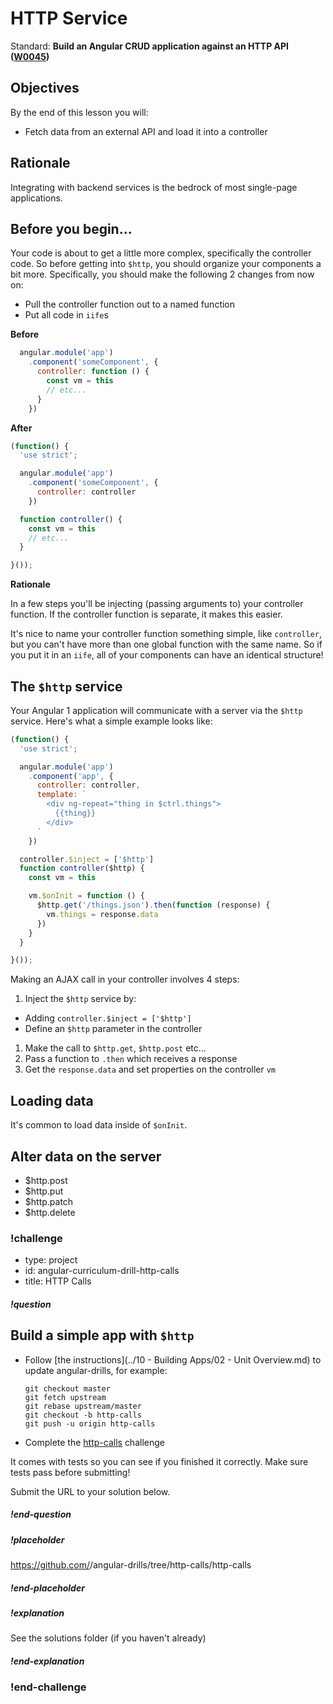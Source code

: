 # HTTP Service

Standard: **Build an Angular CRUD application against an HTTP API (<a href="#">W0045</a>)**

## Objectives

By the end of this lesson you will:

- Fetch data from an external API and load it into a controller

## Rationale

Integrating with backend services is the bedrock of most single-page applications.

## Before you begin...

Your code is about to get a little more complex, specifically the controller code.  So before getting into `$http`, you should organize your components a bit more.  Specifically, you should make the following 2 changes from now on:

- Pull the controller function out to a named function
- Put all code in `iife`s

**Before**

```js
  angular.module('app')
    .component('someComponent', {
      controller: function () {
        const vm = this
        // etc...
      }
    })
```

**After**

```js
(function() {
  'use strict';

  angular.module('app')
    .component('someComponent', {
      controller: controller
    })

  function controller() {
    const vm = this
    // etc...
  }

}());
```

**Rationale**

In a few steps you'll be injecting (passing arguments to) your controller function.  If the controller function is separate, it makes this easier.

It's nice to name your controller function something simple, like `controller`, but you can't have more than one global function with the same name.  So if you put it in an `iife`, all of your components can have an identical structure!

## The `$http` service

Your Angular 1 application will communicate with a server via the `$http` service.  Here's what a simple example looks like:

```js
(function() {
  'use strict';

  angular.module('app')
    .component('app', {
      controller: controller,
      template: `
        <div ng-repeat="thing in $ctrl.things">
          {{thing}}
        </div>
      `
    })

  controller.$inject = ['$http']
  function controller($http) {
    const vm = this

    vm.$onInit = function () {
      $http.get('/things.json').then(function (response) {
        vm.things = response.data
      })
    }
  }

}());
```

Making an AJAX call in your controller involves 4 steps:

1. Inject the `$http` service by:
  - Adding `controller.$inject = ['$http']`
  - Define an `$http` parameter in the controller
1. Make the call to `$http.get`, `$http.post` etc...
1. Pass a function to `.then` which receives a response
1. Get the `response.data` and set properties on the controller `vm`

## Loading data

It's common to load data inside of `$onInit`.

## Alter data on the server

* $http.post
* $http.put
* $http.patch
* $http.delete

### !challenge
* type: project
* id: angular-curriculum-drill-http-calls
* title: HTTP Calls

##### !question
## Build a simple app with `$http`

- Follow [the instructions](../10 - Building Apps/02 - Unit Overview.md) to update angular-drills, for example:

  ```
  git checkout master
  git fetch upstream
  git rebase upstream/master
  git checkout -b http-calls
  git push -u origin http-calls
  ```
- Complete the [http-calls](https://github.com/gSchool/angular-drills/tree/master/http-calls) challenge

It comes with tests so you can see if you finished it correctly.  Make sure tests pass before submitting!

Submit the URL to your solution below.
##### !end-question

##### !placeholder
https://github.com/<your name>/angular-drills/tree/http-calls/http-calls
##### !end-placeholder

##### !explanation
See the solutions folder (if you haven't already)
##### !end-explanation
### !end-challenge
